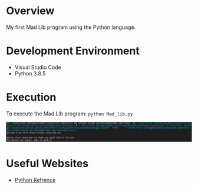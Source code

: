 # Overview
My first Mad Lib program using the Python language. 


# Development Environment

* Visual Studio Code
* Python 3.8.5

# Execution

To execute the Mad Lib program: `python Mad_lib.py`

![Program screenshot showing the Mad Lib program running](Mad_lib.png)

# Useful Websites

* [Python Refrence](https://docs.python.org/3/library/index.html)

